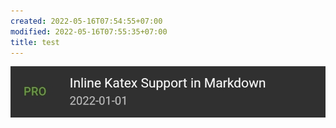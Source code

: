 ```yaml
---
created: 2022-05-16T07:54:55+07:00
modified: 2022-05-16T07:55:35+07:00
title: test
---
```


![Image](./9b86e8dc8c4a78d1db997a9f03b1391c.jpg)

